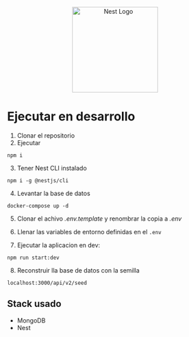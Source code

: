 <p align="center">
  <a href="http://nestjs.com/" target="blank"><img src="https://nestjs.com/img/logo-small.svg" width="200" alt="Nest Logo" /></a>
</p>

# Ejecutar en desarrollo

1. Clonar el repositorio
2. Ejecutar

```
npm i
```
3. Tener Nest CLI instalado

```
npm i -g @nestjs/cli
```

4. Levantar la base de datos

```
docker-compose up -d
```
5. Clonar el achivo _.env.template_ y renombrar la copia a _.env_

6. Llenar las variables de entorno definidas en el ```.env```
 
7. Ejecutar la aplicacion en dev:

 ```
 npm run start:dev
 ```

8. Reconstruir lla base de datos con la semilla

```
localhost:3000/api/v2/seed
```
## Stack usado
* MongoDB
* Nest
